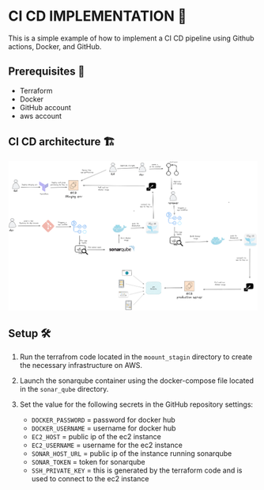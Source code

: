 # CI CD IMPLEMENTATION 🚀

This is a simple example of how to implement a CI CD pipeline using Github actions, Docker, and GitHub.

## Prerequisites 🚨
- Terraform
- Docker
- GitHub account
- aws account

## CI CD architecture 🏗️
![alt text](img/Untitled-2024-02-08-1618.png)

## Setup 🛠️

1. Run the terrafrom code located in the `moount_stagin` directory to create the necessary infrastructure on AWS.

2. Launch the sonarqube container using the docker-compose file located in the `sonar_qube` directory.

3. Set the value for the following secrets in the GitHub repository settings:

   - `DOCKER_PASSWORD` = password for docker hub
   - `DOCKER_USERNAME` = username for docker hub
   - `EC2_HOST` = public ip of the ec2 instance
   - `EC2_USERNAME` = username for the ec2 instance
   - `SONAR_HOST_URL` = public ip of the instance running sonarqube
   - `SONAR_TOKEN` = token for sonarqube
   - `SSH_PRIVATE_KEY` = this is generated by the terraform code and is used to connect to the ec2 instance

